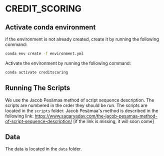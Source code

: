 # CREDIT_SCORING

## Activate conda environment

if the environment is not already created, create it by running the following command:

```bash
conda env create -f environment.yml
```

Activate the environment by running the following command:

```bash
conda activate creditscoring
```

## Running The Scripts

We use the Jacob Pesämaa method of script sequence description. The scripts are numbered in the order they should be run. The scripts are located in the `scripts` folder.
Jacob Pesämaa's method is described in the following link: <https://www.sagaryadav.com/the-jacob-pesamaa-method-of-script-sequence-description/> [if the link is missing, it will soon come]

## Data

The data is located in the `data` folder.
